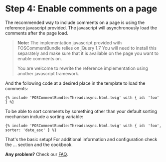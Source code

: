 Step 4: Enable comments on a page
=================================
The recommended way to include comments on a page is using the reference
javascript provided. The javascript will asynchronously load the comments after
the page load.

> **Note:**
> The implementation javascript provided with FOSCommentBundle relies on jQuery 1.7
> You will need to install this separately and make sure that it is available on the
> page you want to enable comments on.
>
> You are welcome to rewrite the reference implementation using another javascript
> framework.

And the following code at a desired place in the template to load the comments:

```jinja
{% include 'FOSCommentBundle:Thread:async.html.twig' with { id: 'foo' } %}
```

To be able to sort comments by something other than your default sorting mechanism
include a sorting variable:

```jinja
{% include 'FOSCommentBundle:Thread:async.html.twig' with { id: 'foo', sorter: 'date_asc' } %}
```

That's the basic setup! For additional information and configuration check the ... section and the cookbook.

**Any problem?** Check our [FAQ](99-faq.md).
